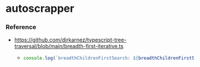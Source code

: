 autoscrapper
============
### Reference
- https://github.com/dirkarnez/typescript-tree-traversal/blob/main/breadth-first-iterative.ts
  - ```javascript
    console.log(`breadthChildrenFirstSearch: ${breadthChildrenFirstSearch(document.body).map(element => element.innerHTML)}`);
    ```
